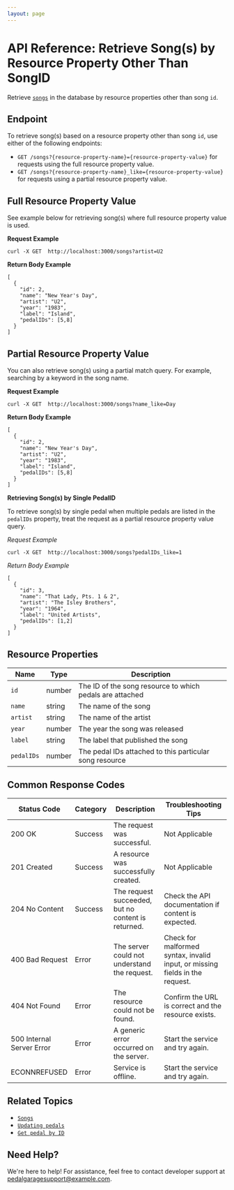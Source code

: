 ```yaml
---
layout: page
---
```


# API Reference: Retrieve Song(s) by Resource Property Other Than SongID

Retrieve [`songs`](pg-resource-songs.md) in the database by resource properties other than song `id`.

## Endpoint

To retrieve song(s) based on a resource property other than song `id`, use either of the following endpoints:

* `GET /songs?{resource-property-name}={resource-property-value}` for requests using the full resource property value.
* `GET /songs?{resource-property-name}_like={resource-property-value}` for requests using a partial resource property value.

## Full Resource Property Value

See example below for retrieving song(s) where full resource property value is used.

**Request Example**

```shell
curl -X GET  http://localhost:3000/songs?artist=U2
```

**Return Body Example**

```shell
[
  {
    "id": 2,
    "name": "New Year's Day",
    "artist": "U2",
    "year": "1983",
    "label": "Island",
    "pedalIDs": [5,8]
  }
]
```

## Partial Resource Property Value

You can also retrieve song(s) using a partial match query. For example, searching by a keyword in the song name.

**Request Example**

```shell
curl -X GET  http://localhost:3000/songs?name_like=Day
```

**Return Body Example**

```shell
[
  {
    "id": 2,
    "name": "New Year's Day",
    "artist": "U2",
    "year": "1983",
    "label": "Island",
    "pedalIDs": [5,8]
  }
]
```

**Retrieving Song(s) by Single PedalID**

To retrieve song(s) by single pedal when multiple pedals are listed in the `pedalIDs` property, treat the request as a partial resource property value query.

*Request Example*

```shell
curl -X GET  http://localhost:3000/songs?pedalIDs_like=1
```

*Return Body Example*

```shell
[
  {
    "id": 3,
    "name": "That Lady, Pts. 1 & 2",
    "artist": "The Isley Brothers",
    "year": "1964",
    "label": "United Artists",
    "pedalIDs": [1,2]
  }
]
```

## Resource Properties

| Name | Type | Description |
| ------------- | ----------- | ----------- |
| `id` | number | The ID of the song resource to which pedals are attached |
| `name` | string | The name of the song |
| `artist` | string | The name of the artist |
| `year` | number | The year the song was released |
| `label` | string | The label that published the song |
| `pedalIDs` | number | The pedal IDs attached to this particular song resource |

## Common Response Codes

| Status Code      | Category       | Description | Troubleshooting Tips |
|------------------|----------------|-------------|----------------------|
| 200 OK           | Success        | The request was successful. | Not Applicable |
| 201 Created      | Success        | A resource was successfully created. | Not Applicable |
| 204 No Content   | Success        | The request succeeded, but no content is returned. | Check the API documentation if content is expected. |
| 400 Bad Request  | Error   | The server could not understand the request. | Check for malformed syntax, invalid input, or missing fields in the request. |
| 404 Not Found    | Error   | The resource could not be found. | Confirm the URL is correct and the resource exists. |
| 500 Internal Server Error | Error | A generic error occurred on the server. | Start the service and try again. |
| ECONNREFUSED | Error | Service is offline. | Start the service and try again. |

## Related Topics

* [`Songs`](pg-resource-songs.md)
* [`Updating pedals`](pg-reference-updating-pedals.md)
* [`Get pedal by ID`](pg-reference-get-pedal-by-id.md)

## Need Help?

We're here to help! For assistance, feel free to contact developer support at pedalgaragesupport@example.com.